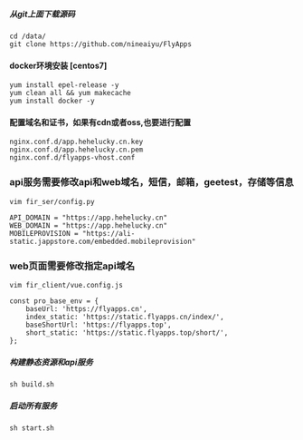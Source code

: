 ##### 从git上面下载源码
```
cd /data/
git clone https://github.com/nineaiyu/FlyApps
```

#### docker环境安装 [centos7]
```
yum install epel-release -y
yum clean all && yum makecache
yum install docker -y

```
#### 配置域名和证书，如果有cdn或者oss,也要进行配置
```shell script
nginx.conf.d/app.hehelucky.cn.key
nginx.conf.d/app.hehelucky.cn.pem
nginx.conf.d/flyapps-vhost.conf
```
### api服务需要修改api和web域名，短信，邮箱，geetest，存储等信息
```shell script
vim fir_ser/config.py

API_DOMAIN = "https://app.hehelucky.cn"
WEB_DOMAIN = "https://app.hehelucky.cn"
MOBILEPROVISION = "https://ali-static.jappstore.com/embedded.mobileprovision"

```
### web页面需要修改指定api域名
```vuejs
vim fir_client/vue.config.js

const pro_base_env = {
    baseUrl: 'https://flyapps.cn',
    index_static: 'https://static.flyapps.cn/index/',
    baseShortUrl: 'https://flyapps.top',
    short_static: 'https://static.flyapps.top/short/',
};
```

#####  构建静态资源和api服务
```
sh build.sh
```


#####  启动所有服务
```
sh start.sh
```

